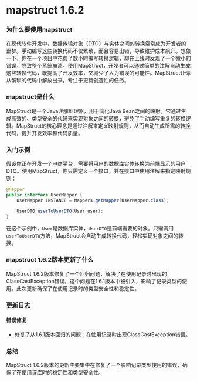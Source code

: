 # mapstruct 1.6.2
### 为什么要使用mapstruct

在现代软件开发中，数据传输对象（DTO）与实体之间的转换常常成为开发者的噩梦。手动编写这些转换代码不仅繁琐，而且容易出错，导致维护成本飙升。想象一下，你在一个项目中花费了数小时编写转换逻辑，却在上线时发现了一个微小的错误，导致整个系统崩溃。使用MapStruct，开发者可以通过简单的注解自动生成这些转换代码，既提高了开发效率，又减少了人为错误的可能性。MapStruct让你从繁琐的代码中解放出来，专注于更具创造性的任务。

### mapstruct是什么

MapStruct是一个Java注解处理器，用于简化Java Bean之间的映射。它通过生成高效的、类型安全的代码来实现对象之间的转换，避免了手动编写重复的转换逻辑。MapStruct的核心理念是通过注解来定义映射规则，从而自动生成所需的转换代码，提升开发效率和代码质量。

### 入门示例

假设你正在开发一个电商平台，需要将用户的数据库实体转换为前端显示的用户DTO。使用MapStruct，你只需定义一个接口，并在接口中使用注解来指定映射规则：

```java
@Mapper
public interface UserMapper {
    UserMapper INSTANCE = Mappers.getMapper(UserMapper.class);

    UserDTO userToUserDTO(User user);
}
```

在这个示例中，`User`是数据库实体，`UserDTO`是前端需要的对象。只需调用`userToUserDTO`方法，MapStruct会自动生成转换代码，轻松实现对象之间的转换。

### mapstruct 1.6.2版本更新了什么

MapStruct 1.6.2版本修复了一个回归问题，解决了在使用记录时出现的ClassCastException错误。这个问题在1.6.1版本中被引入，影响了记录类型的使用。此次更新确保了在使用记录时的类型安全性和稳定性。

### 更新日志

#### 错误修复
- 修复了从1.6.1版本回归的问题：在使用记录时出现ClassCastException错误。

### 总结

MapStruct 1.6.2版本的更新主要集中在修复了一个影响记录类型使用的错误，确保了在使用该库时的稳定性和类型安全性。